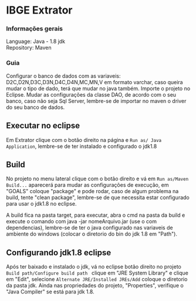 # IBGE Extrator

### Informações gerais

Language: Java - 1.8 jdk </br>
Repository: Maven

### Guia

Configurar o banco de dados com as variaveis: D2C,D2N,D3C,D3N,D4C,D4N,MC,MN,V em formato varchar, caso queira mudar o tipo de dado, terá que mudar no java também.
Importe o projeto no Eclipse.
Mudar as configurações da classe DAO, de acordo com o seu banco, caso não seja Sql Server, lembre-se de importar no maven o driver do seu banco de dados.

Executar no eclipse
-

Em Extrator clique com o botão direito na página e `Run as/ Java Application`, lembre-se de ter instalado e configurado o jdk1.8

Build
-

No projeto no menu lateral clique com o botão direito e vá em `Run as/Maven Build...` aparecerá para mudar as configurações de execução, em "GOALS" coloque "package" e pode rodar, caso de algum problema na build, tente "clean package", lembre-se de que necessita estar configurado para usar o jdk1.8 no eclipse.

A build fica na pasta target, para executar, abra o cmd na pasta da build e execute o comando com java -jar nomeArquivo.jar (use o com dependencias), lembre-se de ter o java configurado nas variaveis de ambiente do windows (colocar o diretorio do bin do jdk 1.8 em "Path").

Configurando jdk1.8 eclipse
-

Após ter baixado e instalado o jdk, vá no eclipse botão direito no projeto `Build path/Configure build path ` clique em "JRE System Library" e clique em "Edit", selecione `Alternate JRE/Installed JREs/Add` coloque o diretorio da pasta jdk. Ainda nas propriedades do projeto, "Properties", verifique o "Java Compiler" se está para jdk 1.8.
